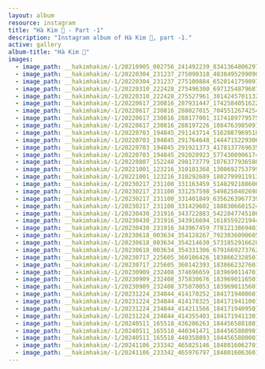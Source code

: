```yaml
---
layout: album
resource: instagram
title: "Hà Kim 🧸 - Part -1"
description: "Instagram album of Hà Kim 🧸, part -1."
active: gallery
album-title: "Hà Kim 🧸"
images:
  - image_path: __hakimhakim/-1/20210905_002756_241492239_834136480629786_2891625760871982240_n.jpg
  - image_path: __hakimhakim/-1/20220304_231237_275090318_483849529909098_3461465207455221889_n.jpg
  - image_path: __hakimhakim/-1/20220304_231237_275100884_652014175909763_8213914452648607633_n.jpg
  - image_path: __hakimhakim/-1/20220310_222428_275496300_697125487968797_7420197922044480574_n.jpg
  - image_path: __hakimhakim/-1/20220310_222428_275527961_381424570113227_8603623873728264093_n.jpg
  - image_path: __hakimhakim/-1/20220617_230816_287931447_174258405162299_3980799417851095994_n.jpg
  - image_path: __hakimhakim/-1/20220617_230816_288027015_704551267425424_6046120824681435119_n.jpg
  - image_path: __hakimhakim/-1/20220617_230816_288177001_3174189779575610_4244082044584938121_n.jpg
  - image_path: __hakimhakim/-1/20220617_230816_288197226_108476398509127_8973612021143582595_n.jpg
  - image_path: __hakimhakim/-1/20220703_194845_291143714_516208796951838_5605829874991666956_n.jpg
  - image_path: __hakimhakim/-1/20220703_194845_291764648_1444715229306052_2114985739285066842_n.jpg
  - image_path: __hakimhakim/-1/20220703_194845_291921373_417813776963507_8966067433745436885_n.jpg
  - image_path: __hakimhakim/-1/20220703_194845_292028923_577430090617493_1749096695195459403_n.jpg
  - image_path: __hakimhakim/-1/20220807_152248_298173779_1076377936580664_6491237617463746338_n.jpg
  - image_path: __hakimhakim/-1/20221001_123216_310181368_1300692753799496_8912020471035432099_n.jpg
  - image_path: __hakimhakim/-1/20221001_123216_310292689_180279991191323_4729394758660027715_n.jpg
  - image_path: __hakimhakim/-1/20230217_231100_331163459_5148292188606485_2338342599610702072_n.jpg
  - image_path: __hakimhakim/-1/20230217_231100_331257598_549825040269879_4548538714314909105_n.jpg
  - image_path: __hakimhakim/-1/20230217_231100_331401849_6356263967739137_5358592439905188878_n.jpg
  - image_path: __hakimhakim/-1/20230217_231100_331429602_1888306601524347_2441625223405062016_n.jpg
  - image_path: __hakimhakim/-1/20230430_231916_343722883_542284774518602_1036102906908301653_n.jpg
  - image_path: __hakimhakim/-1/20230430_231916_343916694_1618559221944328_2982185670213059392_n.jpg
  - image_path: __hakimhakim/-1/20230430_231916_343967459_778121386940333_145067791169327143_n.jpg
  - image_path: __hakimhakim/-1/20230618_003634_354128267_792303609060518_5844302658990472665_n.jpg
  - image_path: __hakimhakim/-1/20230618_003634_354214630_573185291662802_4850031238911137732_n.jpg
  - image_path: __hakimhakim/-1/20230618_003634_354331306_679166927376296_3481289529781220097_n.jpg
  - image_path: __hakimhakim/-1/20230717_225605_360106426_18386623285011320_28314090404401580_n.jpg
  - image_path: __hakimhakim/-1/20230717_225605_360142393_18386623276011320_1271292819229198819_n.jpg
  - image_path: __hakimhakim/-1/20230909_232408_374696659_18396901147011320_6394001163951250052_n.jpg
  - image_path: __hakimhakim/-1/20230909_232408_375830676_18396901165011320_5846099993692495752_n.jpg
  - image_path: __hakimhakim/-1/20230909_232408_375870053_18396901156011320_7605930313315374647_n.jpg
  - image_path: __hakimhakim/-1/20231224_234844_414170252_18417194086011320_4056708604214329563_n.jpg
  - image_path: __hakimhakim/-1/20231224_234844_414178325_18417194110011320_5903411391234827709_n.jpg
  - image_path: __hakimhakim/-1/20231224_234844_414211566_18417194095011320_6005982987477430396_n.jpg
  - image_path: __hakimhakim/-1/20231224_234844_414355403_18417194113011320_1428469239639828212_n.jpg
  - image_path: __hakimhakim/-1/20240511_165518_436206263_18445658818011320_7897154282235814474_n.jpg
  - image_path: __hakimhakim/-1/20240511_165518_440341471_18445658809011320_1618104266234696285_n.jpg
  - image_path: __hakimhakim/-1/20240511_165518_440358893_18445658800011320_2320038559258035929_n.jpg
  - image_path: __hakimhakim/-1/20241106_233342_465825146_18480160627011320_5489094097250426101_n.jpg
  - image_path: __hakimhakim/-1/20241106_233342_465976797_18480160636011320_5568810569568809602_n.jpg
---
```


